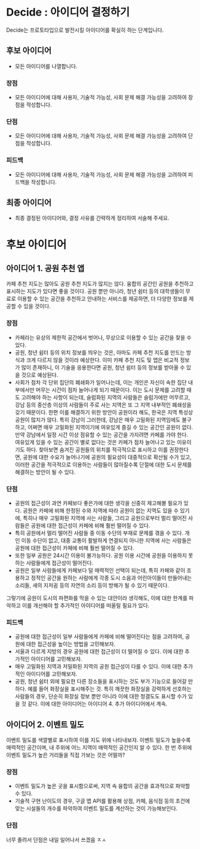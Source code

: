 # Decide : 아이디어 결정하기
Decide는 프로토타입으로 발전시킬 아이디어를 확실히 하는 단계입니다.
## 후보 아이디어
- 모든 아이디어를 나열합니다. 
### 장점
- 모든 아이디어에 대해 사용자, 기술적 가능성, 사회 문제 해결 가능성을 고려하여 장점을 작성합니다.
### 단점
- 모든 아이디어에 대해 사용자, 기술적 가능성, 사회 문제 해결 가능성을 고려하여 단점을 작성합니다.
### 피드백
- 모든 아이디어에 대해 사용자, 기술적 가능성, 사회 문제 해결 가능성을 고려하여 피드백을 작성합니다.
## 최종 아이디어
- 최종 결정된 아이디어와, 결정 사유를 간략하게 정리하여 서술해 주세요. 

# 후보 아이디어
## 아이디어 1. 공원 추천 앱
카페 추천 지도는 많아도 공원 추천 지도가 많지는 않다. 융합의 공간인 공원을 추천하고 표시하는 지도가 있다면 좋을 것이다.
공원 뿐만 아니라, 청년 쉼터 등의 대학생들이 무료로 이용할 수 있는 공간을 추천하고 안내하는 서비스를 제공하면, 더 다양한 정보를 제공할 수 있을 것이다.
### 장점
- 카페라는 유상의 제한적 공간에서 벗어나, 무상으로 이용할 수 있는 공간을 찾을 수 있다.
- 공원, 청년 쉼터 등의 위치 정보를 띄우는 것은, 아마도 카페 추천 지도를 만드는 방식과 크게 다르지 않을 것이라 예상한다. 이미 카페 추천 지도 및 앱은 비교적 정보가 많이 존재하니, 이 기술을 응용한다면 공원, 청년 쉼터 등의 정보를 받아올 수 있을 것으로 예상된다.
- 사회가 점차 각 단위 집단의 폐쇄화가 일어나는데, 이는 개인은 자신이 속한 집단 내부에서만 머무는 시간이 점차 늘어나게 되기 때문이다. 이는 도시 문제를 고려할 때도 고려해야 하는 사항이 되는데, 슬럼화된 지역의 사람들은 슬럼가에만 머무르고, 강남 등의 중산층 이상의 사람들이 주로 사는 지역은 또 그 지역 내부적인 폐쇄성을 갖기 때문이다.
한편 이를 해결하기 위한 방안이 공원이라 해도, 한국은 지역 특성상 공원이 많지가 않다. 특히 강남이 그러한데, 강남은 매우 고밀화된 지역임에도 불구하고, 어쩌면 매우 고밀화된 지역이기에 여유있게 즐길 수 있는 공간인 공원이 없다. 만약 강남에서 일정 시간 이상 점유할 수 있는 공간을 가지려면 카페를 가야 한다. 여유있게 있을 수 있는 공간이 별로 없다는 것은 카페가 점차 늘어나고 있는 이유이기도 하다.
찾아보면 숨겨진 공원들의 위치를 적극적으로 표시하고 이를 권장한다면, 공원에 대한 수요가 늘어나기에 공원의 필요성이 대중적으로 확산될 수가 있고, 이러한 공간을 적극적으로 이용하는 사람들이 많아질수록 단절에 대한 도시 문제를 해결하는 방안이 될 수 있다.

### 단점
- 공원의 접근성이 과연 카페보다 좋은가에 대한 생각을 신중히 제고해볼 필요가 있다. 공원은 카페에 비해 한정된 수와 지역에 따라 공원이 없는 지역도 있을 수 있기에, 특히나 매우 고밀화된 지역에 사는 사람들, 그리고 공원으로부터 멀리 떨어진 사람들은 공원에 대한 접근성이 카페에 비해 훨씬 떨어질 수 있다.
- 특히 공원에서 멀리 떨어진 사람들 중 이동 수단의 부재로 문제를 겪을 수 있다. 개인 이동 수단이 없고, 대중 교통이 활발하게 연결되지 아니한 지역에 사는 사람들은 공원에 대한 접근성이 카페에 비해 훨씬 떨어질 수 있다.
- 또한 일부 공원은 24시간 이용이 불가능하다. 공원 이용 시간에 공원을 이용하지 못하는 사람들에게 접근성이 떨어진다.
- 공원은 일부 사람들에게 카페보다 덜 매력적인 선택이 되는데, 특히 카페와 같이 조용하고 정적인 공간을 원하는 사람에게 각종 도시 소음과 어린아이들이 만들어내는 소리들, 새의 지저귐 등의 자연의 소리 등이 방해가 될 수 있기 때문이다.

그렇기에 공원이 도시의 파편화를 막을 수 있는 대안이라 생각해도, 이에 대한 한계를 파악하고 이를 개선해야 할 추가적인 아이디어를 떠올릴 필요가 있다.

### 피드백
- 공원에 대한 접근성이 일부 사람들에게 카페에 비해 떨어진다는 점을 고려하여, 공원에 대한 접근성을 높이는 방법을 고민해보자.
- 서울과 다르게 지방의 경우 공원에 대한 접근성이 더 떨어질 수 있다. 이에 대한 추가적인 아이디어를 고민해보자.
- 매우 고밀화된 지역과 저밀화된 지역의 공원 접근성이 다를 수 있다. 이에 대한 추가적인 아이디어를 고민해보자.
- 공원, 청년 쉼터 외에 필요한 다른 장소들을 표시하는 것도 부가 기능으로 들어갈 만 하다. 예를 들어 화장실을 표시해주는 것. 특히 깨끗한 화장실을 강력하게 선호하는 사람들의 경우, 단순히 화장실 정보 뿐만 아니라 이에 대한 청결도도 표시할 수가 있을 것 같다. 이에 대한 아이디어는 아이디어 4. 추가 아이디어에서 계속.

## 아이디어 2. 이벤트 밀도
이벤트 밀도를 색깔별로 표시하여 이를 지도 위에 나타내보자. 이벤트 밀도가 높을수록 매력적인 공간이며, 내 주위에 어느 지역이 매력적인 공간인지 알 수 있다. 한 번 주위에 이벤트 밀도가 높은 거리들을 직접 가보는 것은 어떨까?

### 장점
- 이벤트 밀도가 높은 곳을 표시함으로써, 지역 속 융합의 공간을 효과적으로 파악할 수 있다.
- 기술적 구현 난이도의 경우, 구글 맵 API를 활용해 상점, 카페, 음식점 등의 조건에 맞는 시설들의 개수를 파악하여 이벤트 밀도를 계산하는 것이 가능해보인다.

### 단점

너무 졸려서 단점은 내일 일어나서 쓰겠음 ㅈㅅ
